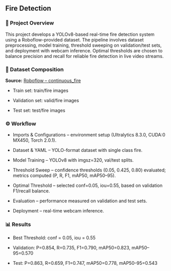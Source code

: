 ## Fire Detection

### 📌 Project Overview
This project develops a YOLOv8-based real-time fire detection system using a Roboflow-provided dataset. The pipeline involves dataset preprocessing, model training, threshold sweeping on validation/test sets, and deployment with webcam inference. Optimal thresholds are chosen to balance precision and recall for reliable fire detection in live video streams.

### 📂 Dataset Composition
**Source:** [Roboflow – continuous_fire](https://universe.roboflow.com/-jwzpw/continuous_fire)

- Train set: train/fire images

- Validation set: valid/fire images

- Test set: test/fire images

### ⚙️ Workflow

- Imports & Configurations – environment setup (Ultralytics 8.3.0, CUDA:0 MX450, Torch 2.0.1).

- Dataset & YAML – YOLO-format dataset with single class fire.

- Model Training – YOLOv8 with imgsz=320, val/test splits.

- Threshold Sweep – confidence thresholds (0.05, 0.425, 0.80) evaluated; metrics computed (P, R, F1, mAP50, mAP50–95).

- Optimal Threshold – selected conf=0.05, iou=0.55, based on validation F1/recall balance.

- Evaluation – performance measured on validation and test sets.

- Deployment – real-time webcam inference.

### 📊 Results

- Best Threshold: conf = 0.05, iou = 0.55

- Validation: P=0.854, R=0.735, F1=0.790, mAP50=0.823, mAP50–95=0.570

- Test: P=0.863, R=0.659, F1=0.747, mAP50=0.778, mAP50–95=0.543
